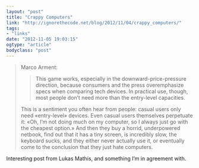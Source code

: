 ```yaml
---
layout: "post"
title: "Crappy Computers"
link: "http://ignorethecode.net/blog/2012/11/04/crappy_computers/"
tags: 
- "links"
date: "2012-11-05 19:03:15"
ogtype: "article"
bodyclass: "post"
---
```


> Marco Arment:
> 
> > This game works, especially in the downward-price-pressure direction, because consumers and the press overemphasize specs when comparing tech devices. In practical use, though, most people don’t need more than the entry-level capacities.
> 
> This is a sentiment you often hear from people: casual users only need «entry-level» devices. Even casual users themselves perpetuate it: «Oh, I’m not doing much on my computer, so I always just go with the cheapest option.» And then they buy a horrid, underpowered netbook, find out that it has a tiny screen, is incredibly slow, the keyboard sucks, and they either never actually use it, or eventually come to the conclusion that they just hate computers.

Interesting post from Lukas Mathis, and something I’m in agreement with.